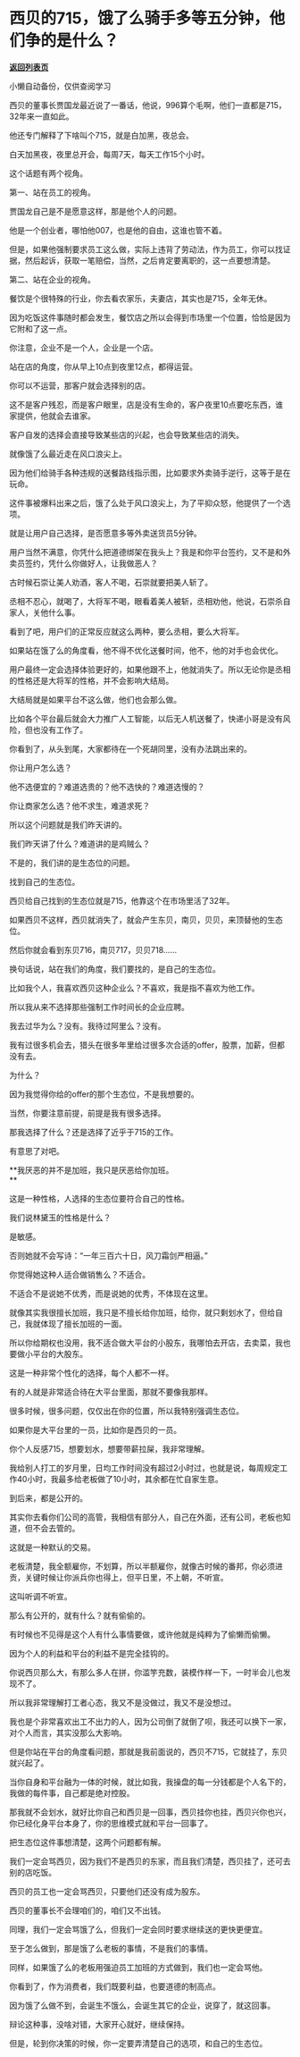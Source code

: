 # 西贝的715，饿了么骑手多等五分钟，他们争的是什么？

[**返回列表页**](/gzh/记忆承载3)

小懒自动备份，仅供查阅学习

西贝的董事长贾国龙最近说了一番话，他说，996算个毛啊，他们一直都是715，32年来一直如此。  

  

他还专门解释了下啥叫个715，就是白加黑，夜总会。

  

白天加黑夜，夜里总开会，每周7天，每天工作15个小时。

  

这个话题有两个视角。  

  

第一、站在员工的视角。

  

贾国龙自己是不是愿意这样，那是他个人的问题。

  

他是一个创业者，哪怕他007，也是他的自由，这谁也管不着。

  

但是，如果他强制要求员工这么做，实际上违背了劳动法，作为员工，你可以找证据，然后起诉，获取一笔赔偿，当然，之后肯定要离职的，这一点要想清楚。

  

第二、站在企业的视角。

  

餐饮是个很特殊的行业，你去看农家乐，夫妻店，其实也是715，全年无休。

  

因为吃饭这件事随时都会发生，餐饮店之所以会得到市场里一个位置，恰恰是因为它附和了这一点。

  

你注意，企业不是一个人，企业是一个店。  

  

站在店的角度，你从早上10点到夜里12点，都得运营。

  

你可以不运营，那客户就会选择别的店。  

  

这不是客户残忍，而是客户眼里，店是没有生命的，客户夜里10点要吃东西，谁家提供，他就会去谁家。  

  

客户自发的选择会直接导致某些店的兴起，也会导致某些店的消失。  

  

就像饿了么最近走在风口浪尖上。  

  

因为他们给骑手各种违规的送餐路线指示图，比如要求外卖骑手逆行，这等于是在玩命。  

  

这件事被爆料出来之后，饿了么处于风口浪尖上，为了平抑众怒，他提供了一个选项。  

  

就是让用户自己选择，是否愿意多等外卖送货员5分钟。  

  

用户当然不满意，你凭什么把道德绑架在我头上？我是和你平台签约，又不是和外卖员签约，凭什么你做好人，让我做恶人？  

  

古时候石崇让美人劝酒，客人不喝，石崇就要把美人斩了。

  

丞相不忍心，就喝了，大将军不喝，眼看着美人被斩，丞相劝他，他说，石崇杀自家人，关他什么事。

  

看到了吧，用户们的正常反应就这么两种，要么丞相，要么大将军。

  

如果站在饿了么的角度看，他不得不优化送餐时间，他不，他的对手也会优化。  

  

用户最终一定会选择体验更好的，如果他跟不上，他就消失了。所以无论你是丞相的性格还是大将军的性格，并不会影响大结局。

  

大结局就是如果平台不这么做，他们也会那么做。  

  

比如各个平台最后就会大力推广人工智能，以后无人机送餐了，快递小哥是没有风险，但也没有工作了。

  

你看到了，从头到尾，大家都待在一个死胡同里，没有办法跳出来的。  

  

你让用户怎么选？

  

他不选便宜的？难道选贵的？他不选快的？难道选慢的？

  

你让商家怎么选？他不求生，难道求死？

  

所以这个问题就是我们昨天讲的。  

  

我们昨天讲了什么？难道讲的是鸡贼么？

  

不是的，我们讲的是生态位的问题。

  

找到自己的生态位。  

  

西贝给自己找到的生态位就是715，他靠这个在市场里活了32年。  

  

如果西贝不这样，西贝就消失了，就会产生东贝，南贝，贝贝，来顶替他的生态位。

  

然后你就会看到东贝716，南贝717，贝贝718......  

  

换句话说，站在我们的角度，我们要找的，是自己的生态位。  

  

比如我个人，我喜欢西贝这种企业么？不喜欢，我是指不喜欢为他工作。

  

所以我从来不选择那些强制工作时间长的企业应聘。

  

我去过华为么？没有。我待过阿里么？没有。  

  

我有过很多机会去，猎头在很多年里给过很多次合适的offer，股票，加薪，但都没有去。  

  

为什么？  

  

因为我觉得你给的offer的那个生态位，不是我想要的。

  

当然，你要注意前提，前提是我有很多选择。  

  

那我选择了什么？还是选择了近乎于715的工作。  

  

有意思了对吧。

  

 **我厌恶的并不是加班，我只是厌恶给你加班。  
**

  

这是一种性格，人选择的生态位要符合自己的性格。

  

我们说林黛玉的性格是什么？  

  

是敏感。

  

否则她就不会写诗：“一年三百六十日，风刀霜剑严相逼。”

  

你觉得她这种人适合做销售么？不适合。  

  

不适合不是说她不优秀，而是说她的优秀，不体现在这里。  

  

就像其实我很擅长加班，我只是不擅长给你加班，给你，就只剩划水了，但给自己，我就体现了擅长加班的一面。  

  

所以你给期权也没用，我不适合做大平台的小股东，我哪怕去开店，去卖菜，我也要做小平台的大股东。  

  

这是一种非常个性化的选择，每个人都不一样。  

  

有的人就是非常适合待在大平台里面，那就不要像我那样。

  

很多时候，很多问题，仅仅出在你的位置，所以我特别强调生态位。  

  

如果你是大平台里的一员，比如你是西贝的一员。  

  

你个人反感715，想要划水，想要带薪拉屎，我非常理解。  

  

我给别人打工的岁月里，日均工作时间没有超过2小时过，也就是说，每周规定工作40小时，我最多给老板做了10小时，其余都在忙自家生意。

  

到后来，都是公开的。  

  

其实你去看你们公司的高管，我相信有部分人，自己在外面，还有公司，老板也知道，但不会去管的。

  

这就是一种默认的交易。

  

老板清楚，我全额雇你，不划算，所以半额雇你，就像古时候的番邦，你必须进贡，关键时候让你派兵你也得上，但平日里，不上朝，不听宣。

  

这叫听调不听宣。

  

那么有公开的，就有什么？就有偷偷的。  

  

有时候也不见得是这个人有什么事情要做，或许他就是纯粹为了偷懒而偷懒。  

  

因为个人的利益和平台的利益不是完全挂钩的。  

  

你说西贝那么大，有那么多人在拼，你滥竽充数，装模作样一下，一时半会儿也发现不了。

  

所以我非常理解打工者心态，我又不是没做过，我又不是没想过。  

  

我也是个非常喜欢出工不出力的人，因为公司倒了就倒了呗，我还可以换下一家，对个人而言，其实没那么大影响。  

  

但是你站在平台的角度看问题，那就是我前面说的，西贝不715，它就挂了，东贝就兴起了。  

  

当你自身和平台融为一体的时候，就比如我，我操盘的每一分钱都是个人名下的，我做的每件事，自己都是绝对控股。  

  

那我就不会划水，就好比你自己和西贝是一回事，西贝挂你也挂，西贝兴你也兴，你已经化身平台本身了，你的思维模式就和平台一回事了。

  

把生态位这件事想清楚，这两个问题都有解。  

  

我们一定会骂西贝，因为我们不是西贝的东家，而且我们清楚，西贝挂了，还可去别的店吃饭。

  

西贝的员工也一定会骂西贝，只要他们还没有成为股东。  

  

西贝的董事长不会理咱们的，咱们又不出钱。

  

同理，我们一定会骂饿了么，但我们一定会同时要求继续送的更快更便宜。  

  

至于怎么做到，那是饿了么老板的事情，不是我们的事情。  

  

同样，如果饿了么的老板用强迫员工加班的方式做到，我们也一定会骂他。

  

你看到了，作为消费者，我们既要利益，也要道德的制高点。  

  

因为饿了么做不到，会诞生不饿么，会诞生其它的企业，说穿了，就这回事。

  

辩论这种事，没啥对错，大家开心就好，继续保持。

  

但是，轮到你决策的时候，你一定要弄清楚自己的选项，和自己的生态位。


